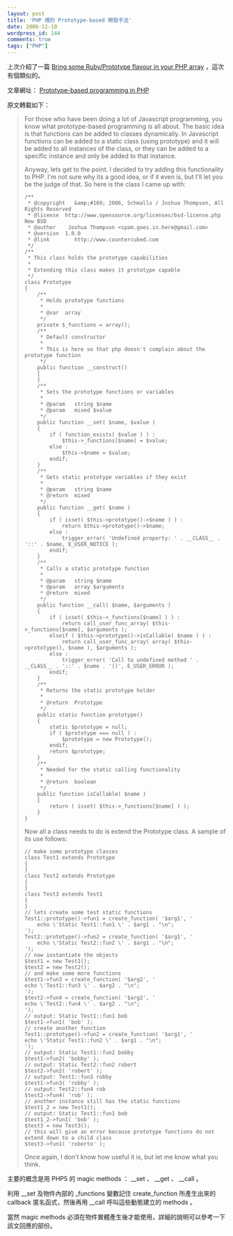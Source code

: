 ```yaml
---
layout: post
title: 'PHP 裡的 Prototype-based 開發手法'
date: 2006-11-10
wordpress_id: 144
comments: true
tags: ["PHP"]
---
```


上次介紹了一篇 [Bring some Ruby/Prototype flavour in your PHP array](http://hasin.wordpress.com/2006/10/17/bring-some-rubyprototype-flavour-in-your-php-array/)  ，這次有個類似的。

文章網址： [Prototype-based programming in PHP](http://personal.schmalls.com/2006/11/06/prototype-based-programming-in-php/)

<!--more-->

原文轉載如下：
<blockquote>

For those who have been doing a lot of Javascript programming, you know what prototype-based programming is all about. The basic idea is that functions can be added to classes dynamically. In Javascript functions can be added to a static class (using prototype) and it will be added to all instances of the class, or they can be added to a specific instance and only be added to that instance.

Anyway, lets get to the point. I decided to try adding this functionality to PHP. I'm not sure why its a good idea, or if it even is, but I'll let you be the judge of that. So here is the class I came up with:

```
/**
 * @copyright   &amp;#169; 2006, Schmalls / Joshua Thompson, All Rights Reserved
 * @license	 http://www.opensource.org/licenses/bsd-license.php New BSD
 * @author	  Joshua Thompson <spam.goes.in.here@gmail.com>
 * @version	 1.0.0
 * @link		http://www.countercubed.com
 */
/**
 * This class holds the prototype capabilities
 *
 * Extending this class makes it prototype capable
 */
class Prototype
{
    /**
     * Holds prototype functions
     *
     * @var  array
     */
    private $_functions = array();
    /**
     * Default constructor
     *
     * This is here so that php doesn't complain about the prototype function
     */
    public function __construct()
    {
    }
    /**
     * Sets the prototype functions or variables
     *
     * @param   string $name
     * @param   mixed $value
     */
    public function __set( $name, $value )
    {
        if ( function_exists( $value ) ) :
            $this->_functions[$name] = $value;
        else :
            $this->$name = $value;
        endif;
    }
    /**
     * Gets static prototype variables if they exist
     *
     * @param   string $name
     * @return  mixed
     */
    public function __get( $name )
    {
        if ( isset( $this->prototype()->$name ) ) :
            return $this->prototype()->$name;
        else :
            trigger_error( 'Undefined property: ' . __CLASS__ . '::' . $name, E_USER_NOTICE );
        endif;
    }
    /**
     * Calls a static prototype function
     *
     * @param   string $name
     * @param   array $arguments
     * @return  mixed
     */
    public function __call( $name, $arguments )
    {
        if ( isset( $this->_functions[$name] ) ) :
            return call_user_func_array( $this->_functions[$name], $arguments );
        elseif ( $this->prototype()->isCallable( $name ) ) :
            return call_user_func_array( array( $this->prototype(), $name ), $arguments );
        else :
            trigger_error( 'Call to undefined method ' . __CLASS__ . '::' . $name . '()', E_USER_ERROR );
        endif;
    }
    /**
     * Returns the static prototype holder
     *
     * @return  Prototype
     */
    public static function prototype()
    {
        static $prototype = null;
        if ( $prototype === null ) :
            $prototype = new Prototype();
        endif;
        return $prototype;
    }
    /**
     * Needed for the static calling functionality
     *
     * @return  boolean
     */
    public function isCallable( $name )
    {
        return ( isset( $this->_functions[$name] ) );
    }
}

```

Now all a class needs to do is extend the Prototype class. A sample of its use follows:

```
// make some prototype classes
class Test1 extends Prototype
{
}
class Test2 extends Prototype
{
}
class Test3 extends Test1
{
}
// lets create some test static functions
Test1::prototype()->fun1 = create_function( '$arg1', '
    echo \'Static Test1::fun1 \' . $arg1 . "\n";
');
Test2::prototype()->fun2 = create_function( '$arg1', '
    echo \'Static Test2::fun2 \' . $arg1 . "\n";
');
// now instantiate the objects
$test1 = new Test1();
$test2 = new Test2();
// and make some more functions
$test1->fun3 = create_function( '$arg2', '
echo \'Test1::fun3 \' . $arg2 . "\n";
');
$test2->fun4 = create_function( '$arg2', '
echo \'Test2::fun4 \' . $arg2 . "\n";
');
// output: Static Test1::fun1 bob
$test1->fun1( 'bob' );
// create another function
Test1::prototype()->fun2 = create_function( '$arg1', '
echo \'Static Test1::fun2 \' . $arg1 . "\n";
');
// output: Static Test1::fun2 bobby
$test1->fun2( 'bobby' );
// output: Static Test2::fun2 robert
$test2->fun2( 'robert' );
// output: Test1::fun3 robby
$test1->fun3( 'robby' );
// output: Test2::fun4 rob
$test2->fun4( 'rob' );
// another instance still has the static functions
$test1_2 = new Test1();
// output: Static Test1::fun1 bob
$test1_2->fun1( 'bob' );
$test3 = new Test3();
// this will give an error because prototype functions do not extend down to a child class
$test3->fun1( 'roberto' );

```

Once again, I don't know how useful it is, but let me know what you think.
</blockquote>

主要的概念是用 PHP5 的 magic methods ： __set 、 __get 、 __call 。

利用 __set 及物件內部的 _functions 變數記住 create_function 所產生出來的 callback 匿名函式，然後再用 __call 呼叫這些動態建立的 methods 。

當然 magic methods 必須在物件實體產生後才能使用，詳細的說明可以參考一下該文回應的部份。
